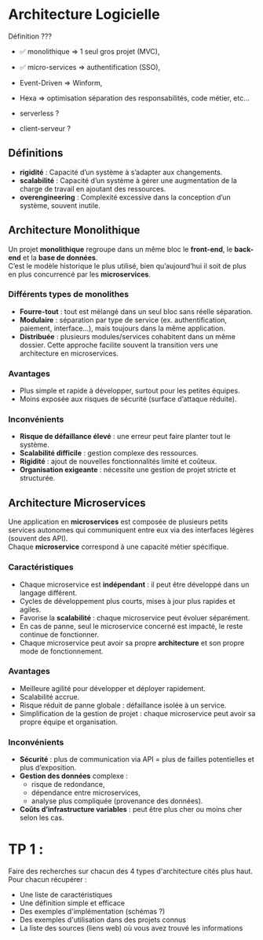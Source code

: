 # Architecture Logicielle

Définition ???

- ✅ monolithique => 1 seul gros projet (MVC),
- ✅ micro-services => authentification (SSO),
- Event-Driven => Winform,
- Hexa => optimisation séparation des responsabilités, code métier, etc...

- serverless ?
- client-serveur ?

## Définitions
- **rigidité** : Capacité d’un système à s’adapter aux changements.
- **scalabilité** : Capacité d’un système à gérer une augmentation de la charge de travail en ajoutant des ressources.
- **overengineering** : Complexité excessive dans la conception d’un système, souvent inutile.

## Architecture Monolithique

Un projet **monolithique** regroupe dans un même bloc le **front-end**, le **back-end** et la **base de données**.  
C’est le modèle historique le plus utilisé, bien qu’aujourd’hui il soit de plus en plus concurrencé par les **microservices**.

### Différents types de monolithes
- **Fourre-tout** : tout est mélangé dans un seul bloc sans réelle séparation.  
- **Modulaire** : séparation par type de service (ex. authentification, paiement, interface…), mais toujours dans la même application.  
- **Distribuée** : plusieurs modules/services cohabitent dans un même dossier. Cette approche facilite souvent la transition vers une architecture en microservices.

### Avantages
- Plus simple et rapide à développer, surtout pour les petites équipes.  
- Moins exposée aux risques de sécurité (surface d’attaque réduite).  

### Inconvénients
- **Risque de défaillance élevé** : une erreur peut faire planter tout le système.  
- **Scalabilité difficile** : gestion complexe des ressources.  
- **Rigidité** : ajout de nouvelles fonctionnalités limité et coûteux.  
- **Organisation exigeante** : nécessite une gestion de projet stricte et structurée.  

## Architecture Microservices

Une application en **microservices** est composée de plusieurs petits services autonomes qui communiquent entre eux via des interfaces légères (souvent des API).  
Chaque **microservice** correspond à une capacité métier spécifique.

### Caractéristiques
- Chaque microservice est **indépendant** : il peut être développé dans un langage différent.  
- Cycles de développement plus courts, mises à jour plus rapides et agiles.  
- Favorise la **scalabilité** : chaque microservice peut évoluer séparément.  
- En cas de panne, seul le microservice concerné est impacté, le reste continue de fonctionner.  
- Chaque microservice peut avoir sa propre **architecture** et son propre mode de fonctionnement.  

### Avantages
- Meilleure agilité pour développer et déployer rapidement.  
- Scalabilité accrue.  
- Risque réduit de panne globale : défaillance isolée à un service.  
- Simplification de la gestion de projet : chaque microservice peut avoir sa propre équipe et organisation.  

### Inconvénients
- **Sécurité** : plus de communication via API = plus de failles potentielles et plus d’exposition.  
- **Gestion des données** complexe :  
    - risque de redondance,  
    - dépendance entre microservices,  
    - analyse plus compliquée (provenance des données).  
- **Coûts d’infrastructure variables** : peut être plus cher ou moins cher selon les cas.  














# TP 1 :

Faire des recherches sur chacun des 4 types d'architecture cités plus haut. Pour chacun récupérer : 

- Une liste de caractéristiques
- Une définition simple et efficace
- Des exemples d'implémentation (schémas ?)
- Des exemples d'utilisation dans des projets connus
- La liste des sources (liens web) où vous avez trouvé les informations
